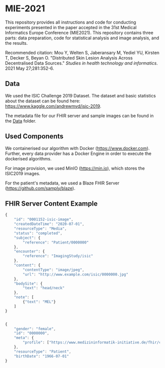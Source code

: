 # MIE-2021
This repository provides all instructions and code for conducting experiments presented in the paper accepted in the 31st Medical Informatics Europe Conference (MIE2021). This repository contains three parts: data preparation, code for statistical analysis and image analysis, and the results. 

Recommended citation: Mou Y, Welten S, Jaberansary M, Yediel YU, Kirsten T, Decker S, Beyan O. "Distributed Skin Lesion Analysis Across Decentralised Data Sources." <i>Studies in health technology and informatics</i>. 2021 May 27;281:352-6.

## Data

We used the ISIC Challenge 2019 Dataset. The dataset and basic statistics about the dataset can be found here: https://www.kaggle.com/andrewmvd/isic-2019.

The metadata file for our FHIR server and sample images can be found in the [Data](./Data/README.md) folder.

## Used Components

We containerised our algorithm with Docker (https://www.docker.com). Further, every data provider has a Docker Engine in order to execute the dockerised algorithms.

For image provision, we used MinIO (https://min.io), which stores the ISIC2019 images.

For the patient's metadata, we used a Blaze FHIR Server (https://github.com/samply/blaze).

## FHIR Server Content Example

```javascript
{
	"id": "0001152-isic-image",
	"createdDateTime": "2020-07-01",
	"resourceType": "Media",
	"status": "completed",		
	"subject": {
		"reference": "Patient/0000000"
	},
	"encounter": {
		"reference": "ImagingStudy/isic"
	},
	"content": {
		"contentType": "image/jpeg",
		"url": "http://www.example.com/isic/0000000.jpg"
	},
	"bodySite": {
		"text": "head/neck"
	},
	"note": [
		{"text": "MEL"}
	]
}


{
	"gender": "female",
	"id": "0000000",
	"meta": {
		"profile": ["https://www.medizininformatik-initiative.de/fhir/core/StructureDefinition/Patient"]
	},
	"resourceType": "Patient",
	"birthDate": "1966-07-01"
}

```
